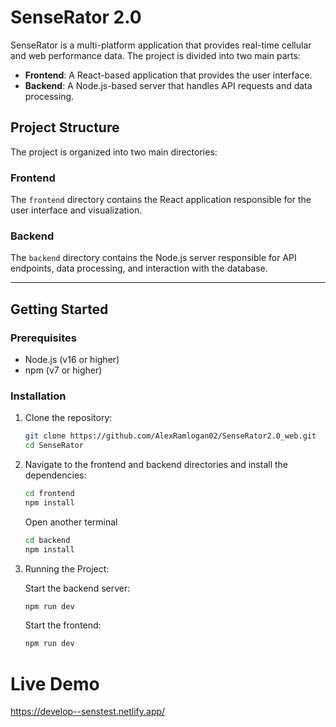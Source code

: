 # SenseRator 2.0

SenseRator is a multi-platform application that provides real-time cellular and web performance data. The project is divided into two main parts:

- **Frontend**: A React-based application that provides the user interface.
- **Backend**: A Node.js-based server that handles API requests and data processing.

## Project Structure

The project is organized into two main directories:

### Frontend

The `frontend` directory contains the React application responsible for the user interface and visualization.

### Backend

The `backend` directory contains the Node.js server responsible for API endpoints, data processing, and interaction with the database.

---

## Getting Started

### Prerequisites

- Node.js (v16 or higher)
- npm (v7 or higher)

### Installation

1. Clone the repository:

   ```bash
   git clone https://github.com/AlexRamlogan02/SenseRator2.0_web.git
   cd SenseRator

   ```

2. Navigate to the frontend and backend directories and install the dependencies:

   ```bash
   cd frontend
   npm install

   ```

   Open another terminal

   ```bash
   cd backend
   npm install

   ```

3. Running the Project:

   Start the backend server:

   ```bash
   npm run dev
   ```


   Start the frontend:

   ```bash
   npm run dev

    ```

# Live Demo 
https://develop--senstest.netlify.app/
